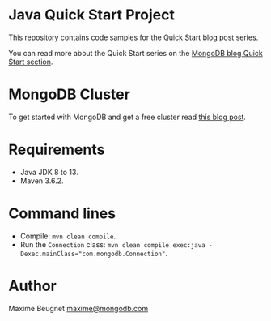 # Java Quick Start Project

This repository contains code samples for the Quick Start blog post series.

You can read more about the Quick Start series on the [MongoDB blog Quick Start section](https://www.mongodb.com/blog/channel/quickstart).

# MongoDB Cluster

To get started with MongoDB and get a free cluster read [this blog post](https://www.mongodb.com/blog/post/quick-start-getting-your-free-mongodb-atlas-cluster).

# Requirements

- Java JDK 8 to 13.
- Maven 3.6.2.

# Command lines

- Compile: `mvn clean compile`.
- Run the `Connection` class: `mvn clean compile exec:java -Dexec.mainClass="com.mongodb.Connection"`.

# Author

Maxime Beugnet <maxime@mongodb.com>